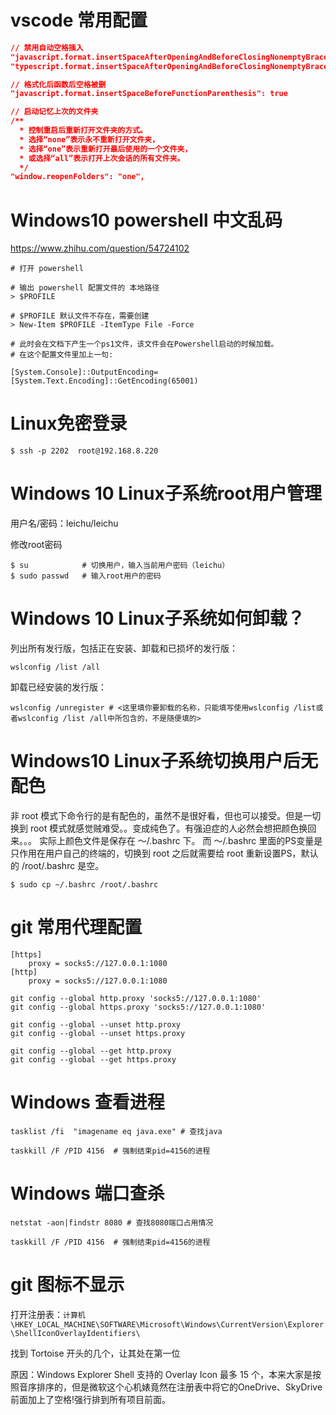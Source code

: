 # vscode 常用配置

```json
// 禁用自动空格插入
"javascript.format.insertSpaceAfterOpeningAndBeforeClosingNonemptyBraces": false 
"typescript.format.insertSpaceAfterOpeningAndBeforeClosingNonemptyBraces": false

// 格式化后函数后空格被删
"javascript.format.insertSpaceBeforeFunctionParenthesis": true

// 启动记忆上次的文件夹
/**
  * 控制重启后重新打开文件夹的方式。
  * 选择“none”表示永不重新打开文件夹，
  * 选择“one”表示重新打开最后使用的一个文件夹，
  * 或选择“all”表示打开上次会话的所有文件夹。
  */
"window.reopenFolders": "one",

```


# Windows10 powershell 中文乱码
https://www.zhihu.com/question/54724102
```shell
# 打开 powershell

# 输出 powershell 配置文件的 本地路径
> $PROFILE

# $PROFILE 默认文件不存在，需要创建
> New-Item $PROFILE -ItemType File -Force

# 此时会在文档下产生一个ps1文件，该文件会在Powershell启动的时候加载。
# 在这个配置文件里加上一句:

[System.Console]::OutputEncoding=[System.Text.Encoding]::GetEncoding(65001)

```


# Linux免密登录
```shell
$ ssh -p 2202  root@192.168.8.220
```


# Windows 10 Linux子系统root用户管理

用户名/密码：leichu/leichu

修改root密码

```shell
$ su            # 切换用户，输入当前用户密码（leichu）
$ sudo passwd   # 输入root用户的密码
```


# Windows 10 Linux子系统如何卸载？

列出所有发行版，包括正在安装、卸载和已损坏的发行版：
```shell
wslconfig /list /all
```

卸载已经安装的发行版：

```shell
wslconfig /unregister # <这里填你要卸载的名称，只能填写使用wslconfig /list或者wslconfig /list /all中所包含的，不是随便填的>
```

# Windows10 Linux子系统切换用户后无配色
非 root 模式下命令行的是有配色的，虽然不是很好看，但也可以接受。但是一切换到 root 模式就感觉贼难受。。变成纯色了。有强迫症的人必然会想把颜色换回来。。。
实际上颜色文件是保存在 ～/.bashrc 下。
而 ～/.bashrc 里面的PS变量是只作用在用户自己的终端的，切换到 root 之后就需要给 root 重新设置PS，默认的 /root/.bashrc 是空。
```shell
$ sudo cp ~/.bashrc /root/.bashrc
```



# git 常用代理配置

```shell
[https]
    proxy = socks5://127.0.0.1:1080
[http]
    proxy = socks5://127.0.0.1:1080

git config --global http.proxy 'socks5://127.0.0.1:1080'
git config --global https.proxy 'socks5://127.0.0.1:1080'

git config --global --unset http.proxy
git config --global --unset https.proxy

git config --global --get http.proxy
git config --global --get https.proxy
```

# Windows 查看进程

```shell
tasklist /fi  "imagename eq java.exe" # 查找java
 
taskkill /F /PID 4156  # 强制结束pid=4156的进程
```

# Windows 端口查杀

```shell
netstat -aon|findstr 8080 # 查找8080端口占用情况
 
taskkill /F /PID 4156  # 强制结束pid=4156的进程
```

# git 图标不显示
打开注册表：`计算机\HKEY_LOCAL_MACHINE\SOFTWARE\Microsoft\Windows\CurrentVersion\Explorer\ShellIconOverlayIdentifiers\`

找到 Tortoise 开头的几个，让其处在第一位

原因：Windows Explorer Shell 支持的 Overlay Icon 最多 15 个，本来大家是按照音序排序的，但是微软这个心机婊竟然在注册表中将它的OneDrive、SkyDrive前面加上了空格!强行排到所有项目前面。